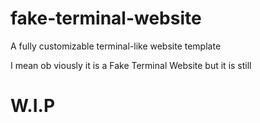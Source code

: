 # fake-terminal-website
A fully customizable terminal-like website template
 
 
 I mean ob viously it is a Fake Terminal Website but it is still
 # W.I.P
